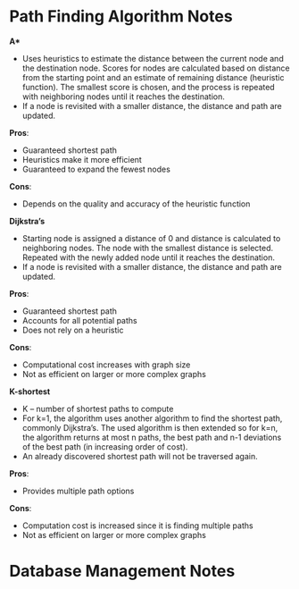 # Path Finding Algorithm Notes

**A\***  
- Uses heuristics to estimate the distance between the current node and the destination node. Scores for nodes are calculated based on distance from the starting point and an estimate of remaining distance (heuristic function). The smallest score is chosen, and the process is repeated with neighboring nodes until it reaches the destination.  
- If a node is revisited with a smaller distance, the distance and path are updated.

**Pros**:  
- Guaranteed shortest path  
- Heuristics make it more efficient  
- Guaranteed to expand the fewest nodes  

**Cons**:  
- Depends on the quality and accuracy of the heuristic function



**Dijkstra’s**  
- Starting node is assigned a distance of 0 and distance is calculated to neighboring nodes. The node with the smallest distance is selected. Repeated with the newly added node until it reaches the destination.  
- If a node is revisited with a smaller distance, the distance and path are updated.

**Pros**:  
- Guaranteed shortest path  
- Accounts for all potential paths  
- Does not rely on a heuristic  

**Cons**:  
- Computational cost increases with graph size  
- Not as efficient on larger or more complex graphs  



**K-shortest**  
- K – number of shortest paths to compute  
- For k=1, the algorithm uses another algorithm to find the shortest path, commonly Dijkstra’s. The used algorithm is then extended so for k=n, the algorithm returns at most n paths, the best path and n-1 deviations of the best path (in increasing order of cost).  
- An already discovered shortest path will not be traversed again.  

**Pros**:  
- Provides multiple path options  

**Cons**:  
- Computation cost is increased since it is finding multiple paths  
- Not as efficient on larger or more complex graphs



# Database Management Notes

